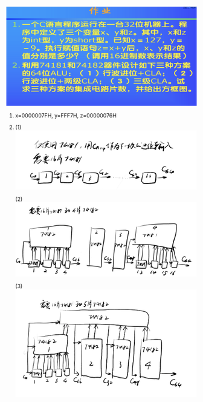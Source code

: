 ![image-20220330203736929](https://raw.githubusercontent.com/wangpaopao-lei/pic/master/image-20220330203736929.png)

1. x=0000007FH, y=FFF7H, z=00000076H

2. (1)![IMG_0596(20220330-211908)](https://raw.githubusercontent.com/wangpaopao-lei/pic/master/IMG_0596(20220330-211908).PNG)

   (2)![IMG_0597(20220330-212502)](https://raw.githubusercontent.com/wangpaopao-lei/pic/master/IMG_0597(20220330-212502).PNG)

   (3)![IMG_0598(20220330-213134)](https://raw.githubusercontent.com/wangpaopao-lei/pic/master/IMG_0598(20220330-213134).PNG)

